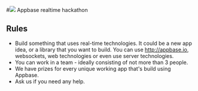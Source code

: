 #![](http://appbase.io/docs/_static/appbase.png) Appbase realtime hackathon

## Rules
* Build something that uses real-time technologies. It could be a new app idea, or a library that you want to build. You can use http://appbase.io, websockets, web technologies or even use server technologies.
* You can work in a team - ideally consisting of not more than 3 people.
* We have prizes for every unique working app that's build using Appbase.
*  Ask us if you need any help.
